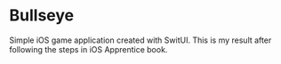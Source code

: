 # Bullseye
Simple iOS game application created with SwitUI. This is my result after following the steps in iOS Apprentice book.
